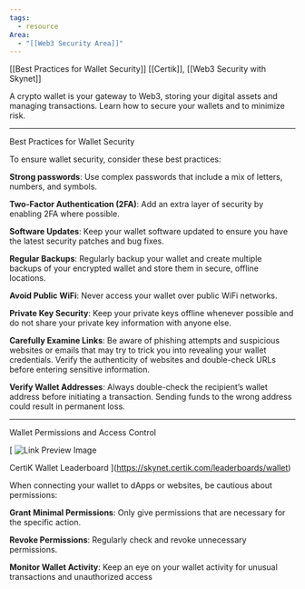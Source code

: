 ```yaml
---
tags:
  - resource
Area:
  - "[[Web3 Security Area]]"
---
```

[[Best Practices for Wallet Security]]
[[Certik]], [[Web3 Security with Skynet]]

A crypto wallet is your gateway to Web3, storing your digital assets and managing transactions. Learn how to secure your wallets and to minimize risk.

---
Best Practices for Wallet Security

To ensure wallet security, consider these best practices:

**Strong passwords**: Use complex passwords that include a mix of letters, numbers, and symbols.

**Two-Factor Authentication (2FA)**: Add an extra layer of security by enabling 2FA where possible.

**Software Updates**: Keep your wallet software updated to ensure you have the latest security patches and bug fixes.

**Regular Backups**: Regularly backup your wallet and create multiple backups of your encrypted wallet and store them in secure, offline locations.

**Avoid Public WiFi**: Never access your wallet over public WiFi networks.

**Private Key Security**: Keep your private keys offline whenever possible and do not share your private key information with anyone else.

**Carefully Examine Links**: Be aware of phishing attempts and suspicious websites or emails that may try to trick you into revealing your wallet credentials. Verify the authenticity of websites and double-check URLs before entering sensitive information.

**Verify Wallet Addresses**: Always double-check the recipient’s wallet address before initiating a transaction. Sending funds to the wrong address could result in permanent loss.

---
Wallet Permissions and Access Control

[
![Link Preview Image](https://skynet.certik.com/preview-wallet-leaderboard.jpg)

CertiK Wallet Leaderboard
](https://skynet.certik.com/leaderboards/wallet)

When connecting your wallet to dApps or websites, be cautious about permissions:

**Grant Minimal Permissions**: Only give permissions that are necessary for the specific action.

**Revoke Permissions**: Regularly check and revoke unnecessary permissions.

**Monitor Wallet Activity**: Keep an eye on your wallet activity for unusual transactions and unauthorized access